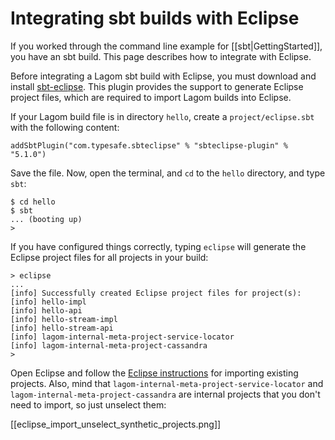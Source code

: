 # Integrating sbt builds with Eclipse

If you worked through the command line example for [[sbt|GettingStarted]], you have an sbt build. This page describes how to integrate with Eclipse.

Before integrating a Lagom sbt build with Eclipse, you must download and install [sbt-eclipse](https://github.com/typesafehub/sbteclipse). This plugin provides the support to generate Eclipse project files, which are required to import Lagom builds into Eclipse.

If your Lagom build file is in directory `hello`, create a `project/eclipse.sbt` with the following content:

```
addSbtPlugin("com.typesafe.sbteclipse" % "sbteclipse-plugin" % "5.1.0")
```

Save the file. Now, open the terminal, and `cd` to the `hello` directory, and type `sbt`:

```
$ cd hello
$ sbt
... (booting up)
>
```

If you have configured things correctly, typing `eclipse` will generate the Eclipse project files for all projects in your build:

```
> eclipse
...
[info] Successfully created Eclipse project files for project(s):
[info] hello-impl
[info] hello-api
[info] hello-stream-impl
[info] hello-stream-api
[info] lagom-internal-meta-project-service-locator
[info] lagom-internal-meta-project-cassandra
>
```

Open Eclipse and follow the [Eclipse instructions](http://help.eclipse.org/mars/index.jsp?topic=%2Forg.eclipse.platform.doc.user%2Ftasks%2Ftasks-importproject.htm) for importing existing projects. Also, mind that `lagom-internal-meta-project-service-locator` and `lagom-internal-meta-project-cassandra` are internal projects that you don't need to import, so just unselect them:

[[eclipse_import_unselect_synthetic_projects.png]]
